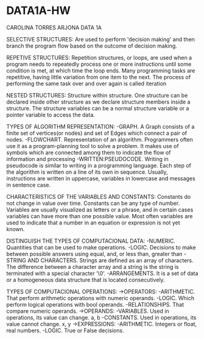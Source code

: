 # DATA1A-HW
CAROLINA TORRES ARJONA
DATA 1A

SELECTIVE STRUCTURES: Are used to perform 'decision making' and then branch the program flow based on the outcome of decision making. 

REPETIVE STRUCTURES: Repetition structures, or loops, are used when a program needs to repeatedly process one or more instructions until some condition is met, at which time the loop ends. Many programming tasks are repetitive, having little variation from one item to the next. The process of performing the same task over and over again is called iteration

NESTED STRUCTURES: Structure within structure. One structure can be declared inside other structure as we declare structure members inside a structure. The structure variables can be a normal structure variable or a pointer variable to access the data.

TYPES OF ALGORITHM REPRESENTATION:
-GRAPH. A Graph consists of a finite set of vertices(or nodes) and set of Edges which connect a pair of nodes.
-FLOWCHART. Representation of an algorithm. Programmers often use it as a program-planning tool to solve a problem. It makes use of symbols which are connected among them to indicate the flow of information and processing
-WRITTEN:PSEUDOCODE. Writing in pseudocode is similar to writing in a programming language. Each step of the algorithm is written on a line of its own in sequence. Usually, instructions are written in uppercase, variables in lowercase and messages in sentence case.

CHARACTERISTICS OF THE VARIABLES AND CONSTANTS:
Constants do not change in value over time. Constants can be any type of number. 
Variables are usually visualized as letters or a phrase, and in certain cases variables can have more than one possible value. Most often variables are used to indicate that a number in an equation or expression is not yet known.

DISTINGUISH THE TYPES OF COMPUTACIONAL DATA:
-NUMERIC. Quantities that can be used to make operations.
-LOGIC. Decisions to make between possible answers using equal, and, or less than, greater than 
-STRING AND CHARACTERS. Strings are defined as an array of characters. The difference between a character array and a string is the string is terminated with a special character ‘\0’.
-ARRANGEMENTS. It is a set of data or a homogeneous data structure that is located consecutively. 

TYPES OF COMPUTACIONAL OPERATIONS:
  ->OPERATORS:
-ARITHMETIC. That perform arithmetic operations with numeric operands. 
-LOGIC. Which perform logical operations with bool operands. 
-RELATIONSHIPS. That compare numeric operands. 
  ->OPERANDS:
-VARIABLES. Used in operations, its value can change. a, b
-CONSTANTS. Used in operations, its value cannot change. x, y
  ->EXPRESSIONS:
-ARITHMETIC. Integers or float, real numbers.
-LOGIC. True or False decisions.
